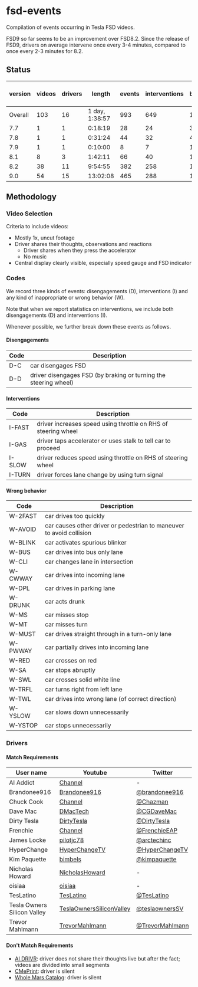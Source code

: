 # fsd-events

Compilation of events occurring in Tesla FSD videos.

FSD9 so far seems to be an improvement over FSD8.2. Since the release of FSD9, drivers on average intervene once every 3-4 minutes, compared to once every 2-3 minutes for 8.2.

## Status

version | videos | drivers | length | events | interventions | time between events | time between interventions
--- | --- | --- | --- | --- | --- | --- | --- 
Overall | 103 | 16 | 1 day, 1:38:57 | 993 | 649 | 1m32s | 2m22s
7.7 | 1 | 1 | 0:18:19 | 28 | 24 | 39s | 45s
7.8 | 1 | 1 | 0:31:24 | 44 | 32 | 42s | 58s
7.9 | 1 | 1 | 0:10:00 | 8 | 7 | 1m15s | 1m25s
8.1 | 8 | 3 | 1:42:11 | 66 | 40 | 1m32s | 2m33s
8.2 | 38 | 11 | 9:54:55 | 382 | 258 | 1m33s | 2m18s
9.0 | 54 | 15 | 13:02:08 | 465 | 288 | 1m40s | 2m42s

## Methodology

### Video Selection

Criteria to include videos:
- Mostly 1x, uncut footage
- Driver shares their thoughts, observations and reactions
    - Driver shares when they press the accelerator
    - No music
- Central display clearly visible, especially speed gauge and FSD indicator

### Codes

We record three kinds of events: disengagements (D), interventions (I) and any kind of
inappropriate or wrong behavior (W).

Note that when we report statistics on interventions, we include both disengagements (D) and interventions (I).

Whenever possible, we further break down these events as follows.

#### Disengagements

Code | Description
--- | ---
D-C | car disengages FSD
D-D | driver disengages FSD (by braking or turning the steering wheel)

#### Interventions

Code | Description
--- | ---
I-FAST | driver increases speed using throttle on RHS of steering wheel
I-GAS | driver taps accelerator or uses stalk to tell car to proceed
I-SLOW | driver reduces speed using throttle on RHS of steering wheel
I-TURN | driver forces lane change by using turn signal

#### Wrong behavior

Code | Description
--- | ---
W-2FAST | car drives too quickly
W-AVOID | car causes other driver or pedestrian to maneuver to avoid collision
W-BLINK | car activates spurious blinker
W-BUS | car drives into bus only lane
W-CLI | car changes lane in intersection
W-CWWAY | car drives into incoming lane
W-DPL | car drives in parking lane
W-DRUNK | car acts drunk
W-MS | car misses stop
W-MT | car misses turn
W-MUST | car drives straight through in a turn-only lane
W-PWWAY | car partially drives into incoming lane
W-RED | car crosses on red
W-SA | car stops abruptly
W-SWL | car crosses solid white line
W-TRFL | car turns right from left lane
W-TWL | car drives into wrong lane (of correct direction)
W-YSLOW | car slows down unnecessarily
W-YSTOP | car stops unnecessarily

### Drivers

#### Match Requirements

User name | Youtube | Twitter
--- | --- | ---
AI Addict | [Channel](https://www.youtube.com/channel/UCnSt1nfVXyTyMbKhk-IaTJw/about) | -
Brandonee916 | [Brandonee916](https://www.youtube.com/c/Brandonee916/about) | [@brandonee916](https://twitter.com/brandonee916)
Chuck Cook | [Channel](https://www.youtube.com/channel/UCwdbsDtaMAh6QXvcbp08YzQ/about) | [@Chazman](https://twitter.com/chazman)
Dave Mac | [DMacTech](https://www.youtube.com/c/DMacTech/about) | [@CGDaveMac](https://twitter.com/CGDaveMac)
Dirty Tesla | [DirtyTesla](https://www.youtube.com/c/DirtyTesla/about) | [@DirtyTesla](https://twitter.com/DirtyTesla)
Frenchie | [Channel](https://www.youtube.com/channel/UCt8fkjhFgywzLGLVIz7Z7-g/about) | [@FrenchieEAP](https://twitter.com/FrenchieEAP)
James Locke | [pilotjc78](https://www.youtube.com/user/pilotjc78) | [@arctechinc](https://twitter.com/arctechinc)
HyperChange | [HyperChangeTV](https://www.youtube.com/c/HyperChangeTV/about) | [@HyperChangeTV](https://twitter.com/hyperchangetv)
Kim Paquette| [bimbels](https://www.youtube.com/user/bimbels/about) | [@kimpaquette](https://twitter.com/kimpaquette)
Nicholas Howard | [NicholasHoward](https://www.youtube.com/c/NicholasHoward/about) | -
oisiaa | [oisiaa](https://www.youtube.com/user/oisiaa/about) | -
TesLatino | [TesLatino](https://www.youtube.com/c/TesLatino/about) | [@TesLatino](https://twitter.com/TesLatino)
Tesla Owners Silicon Valley | [TeslaOwnersSiliconValley](https://www.youtube.com/c/TeslaOwnersSiliconValley/about) | [@teslaownersSV](https://twitter.com/teslaownersSV)
Trevor Mahlmann | [TrevorMahlmann](https://www.youtube.com/c/TrevorMahlmann/about) | [@TrevorMahlmann](https://twitter.com/TrevorMahlmann)

#### Don't Match Requirements

- [AI DRIVR](https://www.youtube.com/c/AIDRIVR/about): driver does not share their thoughts live but after the fact; videos are divided into small segments
- [CMePrint](https://www.youtube.com/c/CMePrint/about): driver is silent
- [Whole Mars Catalog](https://www.youtube.com/c/WholeMarsCatalog/about): driver is silent
